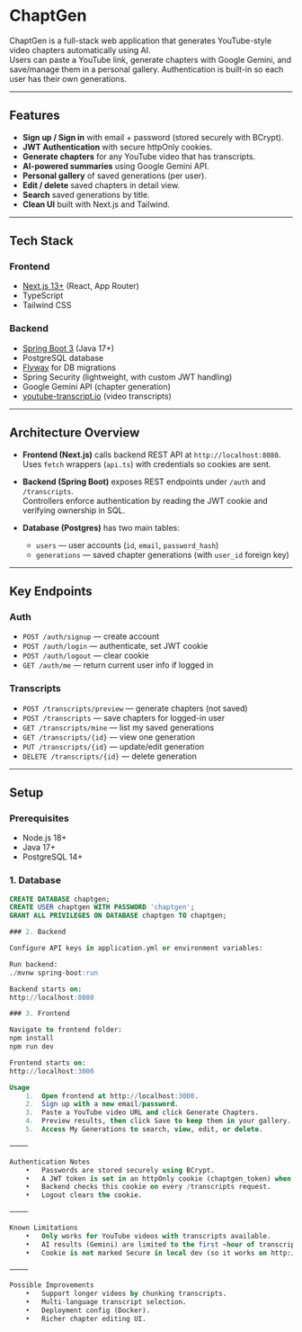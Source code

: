 # ChaptGen

ChaptGen is a full-stack web application that generates YouTube-style video chapters automatically using AI.  
Users can paste a YouTube link, generate chapters with Google Gemini, and save/manage them in a personal gallery. Authentication is built-in so each user has their own generations.

---

## Features

- **Sign up / Sign in** with email + password (stored securely with BCrypt).
- **JWT Authentication** with secure httpOnly cookies.
- **Generate chapters** for any YouTube video that has transcripts.
- **AI-powered summaries** using Google Gemini API.
- **Personal gallery** of saved generations (per user).
- **Edit / delete** saved chapters in detail view.
- **Search** saved generations by title.
- **Clean UI** built with Next.js and Tailwind.

---

## Tech Stack

### Frontend
- [Next.js 13+](https://nextjs.org/) (React, App Router)
- TypeScript
- Tailwind CSS

### Backend
- [Spring Boot 3](https://spring.io/projects/spring-boot) (Java 17+)
- PostgreSQL database
- [Flyway](https://flywaydb.org/) for DB migrations
- Spring Security (lightweight, with custom JWT handling)
- Google Gemini API (chapter generation)
- [youtube-transcript.io](https://youtube-transcript.io) (video transcripts)

---

## Architecture Overview

- **Frontend (Next.js)** calls backend REST API at `http://localhost:8080`.  
  Uses `fetch` wrappers (`api.ts`) with credentials so cookies are sent.

- **Backend (Spring Boot)** exposes REST endpoints under `/auth` and `/transcripts`.  
  Controllers enforce authentication by reading the JWT cookie and verifying ownership in SQL.

- **Database (Postgres)** has two main tables:
  - `users` — user accounts (`id`, `email`, `password_hash`)
  - `generations` — saved chapter generations (with `user_id` foreign key)

---

## Key Endpoints

### Auth
- `POST /auth/signup` — create account
- `POST /auth/login` — authenticate, set JWT cookie
- `POST /auth/logout` — clear cookie
- `GET /auth/me` — return current user info if logged in

### Transcripts
- `POST /transcripts/preview` — generate chapters (not saved)
- `POST /transcripts` — save chapters for logged-in user
- `GET /transcripts/mine` — list my saved generations
- `GET /transcripts/{id}` — view one generation
- `PUT /transcripts/{id}` — update/edit generation
- `DELETE /transcripts/{id}` — delete generation

---

## Setup

### Prerequisites
- Node.js 18+
- Java 17+
- PostgreSQL 14+

### 1. Database

```sql
CREATE DATABASE chaptgen;
CREATE USER chaptgen WITH PASSWORD 'chaptgen';
GRANT ALL PRIVILEGES ON DATABASE chaptgen TO chaptgen;

### 2. Backend

Configure API keys in application.yml or environment variables:

Run backend:
./mvnw spring-boot:run

Backend starts on:
http://localhost:8080

### 3. Frontend

Navigate to frontend folder:
npm install
npm run dev

Frontend starts on:
http://localhost:3000

Usage
	1.	Open frontend at http://localhost:3000.
	2.	Sign up with a new email/password.
	3.	Paste a YouTube video URL and click Generate Chapters.
	4.	Preview results, then click Save to keep them in your gallery.
	5.	Access My Generations to search, view, edit, or delete.

⸻

Authentication Notes
	•	Passwords are stored securely using BCrypt.
	•	A JWT token is set in an httpOnly cookie (chaptgen_token) when you log in or sign up.
	•	Backend checks this cookie on every /transcripts request.
	•	Logout clears the cookie.

⸻

Known Limitations
	•	Only works for YouTube videos with transcripts available.
	•	AI results (Gemini) are limited to the first ~hour of transcript (no chunking yet).
	•	Cookie is not marked Secure in local dev (so it works on http://localhost). Enable it in production.

⸻

Possible Improvements
	•	Support longer videos by chunking transcripts.
	•	Multi-language transcript selection.
	•	Deployment config (Docker).
	•	Richer chapter editing UI.